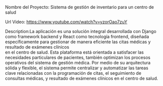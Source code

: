  Nombre del Proyecto: Sistema de gestión de inventario para un centro de salud
 
Url Video: https://www.youtube.com/watch?v=yzorOao7zuY

Description:La aplicación es una solución integral desarrollada con 
Django como framework backend y React como tecnología frontend, diseñada específicamente 
para gestionar de manera eficiente las citas médicas y resultado de exámenes clínicos  
en el centro de salud. Esta plataforma está orientada a satisfacer las necesidades particulares de pacientes, 
también optimizan los procesos operativos del sistema de gestión médica. Por medio de su arquitectura 
sólida y flexible, el sistema permite centralizar y automatizar las tareas clave relacionadas con
la programación de citas, el seguimiento de consultas médicas, y resultado de exámenes clínicos en el centro de salud.


                       
